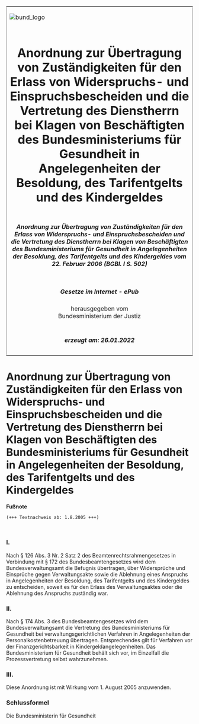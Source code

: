 <span id="DECKBLATT.html"></span>

<table border="0" frame="border" width="100%">

<tr valign="top">

<td align="left">

![bund\_logo](BfJ_2021_Web_de_de.gif)

</td>

<td align="right">

 

</td>

</tr>

<tr align="center" valign="middle">

<td colspan="2">

# Anordnung zur Übertragung von Zuständigkeiten für den Erlass von Widerspruchs- und Einspruchsbescheiden und die Vertretung des Dienstherrn bei Klagen von Beschäftigten des Bundesministeriums für Gesundheit in Angelegenheiten der Besoldung, des Tarifentgelts und des Kindergeldes

</td>

</tr>

<tr align="center" valign="middle">

<td colspan="2">

##### Anordnung zur Übertragung von Zuständigkeiten für den Erlass von Widerspruchs- und Einspruchsbescheiden und die Vertretung des Dienstherrn bei Klagen von Beschäftigten des Bundesministeriums für Gesundheit in Angelegenheiten der Besoldung, des Tarifentgelts und des Kindergeldes vom 22. Februar 2006 (BGBl. I S. 502)

</td>

</tr>

<tr align="center" valign="middle">

<td colspan="2">

  
  

##### Gesetze im Internet - ePub  
  
herausgegeben vom  
Bundesministerium der Justiz

</td>

</tr>

<tr align="center" valign="bottom">

<td colspan="2">

  
  

##### erzeugt am: 26.01.2022

</td>

</tr>

</table>

<span id="BJNR050200006.html"></span>

# Anordnung zur Übertragung von Zuständigkeiten für den Erlass von Widerspruchs- und Einspruchsbescheiden und die Vertretung des Dienstherrn bei Klagen von Beschäftigten des Bundesministeriums für Gesundheit in Angelegenheiten der Besoldung, des Tarifentgelts und des Kindergeldes

<div>

  
**Fußnote**

<div class="jnhtml">

<div>

<div class="jurAbsatz">

  

``` 
(+++ Textnachweis ab: 1.8.2005 +++)

 
```

</div>

</div>

</div>

</div>

<span id="BJNR050200006BJNE000100000.html"></span>

### I.  

<div>

<div class="jnhtml">

<div>

<div class="jurAbsatz">

Nach § 126 Abs. 3 Nr. 2 Satz 2 des Beamtenrechtsrahmengesetzes in
Verbindung mit § 172 des Bundesbeamtengesetzes wird dem
Bundesverwaltungsamt die Befugnis übertragen, über Widersprüche und
Einsprüche gegen Verwaltungsakte sowie die Ablehnung eines Anspruchs in
Angelegenheiten der Besoldung, des Tarifentgelts und des Kindergeldes zu
entscheiden, soweit es für den Erlass des Verwaltungsaktes oder die
Ablehnung des Anspruchs zuständig war.

</div>

</div>

</div>

</div>

<span id="BJNR050200006BJNE000200000.html"></span>

### II.  

<div>

<div class="jnhtml">

<div>

<div class="jurAbsatz">

Nach § 174 Abs. 3 des Bundesbeamtengesetzes wird dem
Bundesverwaltungsamt die Vertretung des Bundesministeriums für
Gesundheit bei verwaltungsgerichtlichen Verfahren in Angelegenheiten der
Personalkostenbetreuung übertragen. Entsprechendes gilt für Verfahren
vor der Finanzgerichtsbarkeit in Kindergeldangelegenheiten. Das
Bundesministerium für Gesundheit behält sich vor, im Einzelfall die
Prozessvertretung selbst wahrzunehmen.

</div>

</div>

</div>

</div>

<span id="BJNR050200006BJNE000300000.html"></span>

### III.  

<div>

<div class="jnhtml">

<div>

<div class="jurAbsatz">

Diese Anordnung ist mit Wirkung vom 1. August 2005 anzuwenden.

</div>

</div>

</div>

</div>

<span id="BJNR050200006BJNE000400000.html"></span>

### Schlussformel  

<div>

<div class="jnhtml">

<div>

<div class="jurAbsatz">

Die Bundesministerin für Gesundheit

</div>

</div>

</div>

</div>
